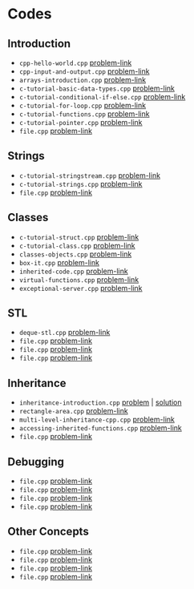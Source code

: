 # Codes
## Introduction
- `cpp-hello-world.cpp` [problem-link](https://www.hackerrank.com/challenges/cpp-hello-world/problem)
- `cpp-input-and-output.cpp` [problem-link](https://www.hackerrank.com/challenges/cpp-input-and-output/problem)
- `arrays-introduction.cpp` [problem-link](https://www.hackerrank.com/challenges/arrays-introduction/problem)
- `c-tutorial-basic-data-types.cpp` [problem-link](https://www.hackerrank.com/challenges/c-tutorial-basic-data-types/problem)
- `c-tutorial-conditional-if-else.cpp` [problem-link](https://www.hackerrank.com/challenges/c-tutorial-conditional-if-else/problem)
- `c-tutorial-for-loop.cpp` [problem-link](https://www.hackerrank.com/challenges/c-tutorial-for-loop/problem)
- `c-tutorial-functions.cpp` [problem-link](https://www.hackerrank.com/challenges/c-tutorial-functions/problem)
- `c-tutorial-pointer.cpp` [problem-link](https://www.hackerrank.com/challenges/c-tutorial-pointer/problem)
- `file.cpp` [problem-link](link)
## Strings
- `c-tutorial-stringstream.cpp` [problem-link](https://www.hackerrank.com/challenges/c-tutorial-stringstream/problem)
- `c-tutorial-strings.cpp` [problem-link](https://www.hackerrank.com/challenges/c-tutorial-strings/problem)
- `file.cpp` [problem-link](link)
## Classes
- `c-tutorial-struct.cpp` [problem-link](https://www.hackerrank.com/challenges/c-tutorial-struct/problem)
- `c-tutorial-class.cpp` [problem-link](https://www.hackerrank.com/challenges/c-tutorial-class/problem)
- `classes-objects.cpp` [problem-link](https://www.hackerrank.com/challenges/classes-objects/problem)
- `box-it.cpp` [problem-link](https://www.hackerrank.com/challenges/box-it/problem)
- `inherited-code.cpp` [problem-link](https://www.hackerrank.com/challenges/inherited-code/problem)
- `virtual-functions.cpp` [problem-link](https://www.hackerrank.com/challenges/virtual-functions/problem)
- `exceptional-server.cpp` [problem-link](https://www.hackerrank.com/challenges/exceptional-server/problem)
## STL
- `deque-stl.cpp` [problem-link](https://www.hackerrank.com/challenges/deque-stl/problem)
- `file.cpp` [problem-link](link)
- `file.cpp` [problem-link](link)
- `file.cpp` [problem-link](link)
## Inheritance
- `inheritance-introduction.cpp` [problem](https://www.hackerrank.com/challenges/inheritance-introduction) | [solution](/inheritance-introduction.cpp)
- `rectangle-area.cpp` [problem-link](https://www.hackerrank.com/challenges/rectangle-area/problem)
- `multi-level-inheritance-cpp.cpp` [problem-link](https://www.hackerrank.com/challenges/multi-level-inheritance-cpp/problem)
- `accessing-inherited-functions.cpp` [problem-link](https://www.hackerrank.com/challenges/accessing-inherited-functions/problem)
- `file.cpp` [problem-link](link)
## Debugging
- `file.cpp` [problem-link](link)
- `file.cpp` [problem-link](link)
- `file.cpp` [problem-link](link)
- `file.cpp` [problem-link](link)
## Other Concepts
- `file.cpp` [problem-link](link)
- `file.cpp` [problem-link](link)
- `file.cpp` [problem-link](link)
- `file.cpp` [problem-link](link)